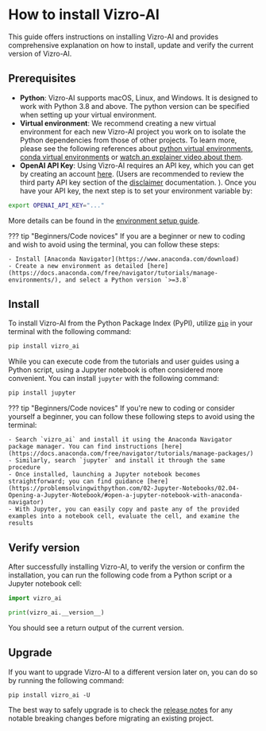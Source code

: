 # How to install Vizro-AI

This guide offers instructions on installing Vizro-AI and provides comprehensive explanation on how to install, update and verify the current version of Vizro-AI.

## Prerequisites

- **Python**: Vizro-AI supports macOS, Linux, and Windows. It is designed to work with Python 3.8 and above. The python
  version can be specified when setting up your virtual environment.
- **Virtual environment**: We recommend creating a new virtual environment for each new Vizro-AI project you work on to
  isolate the Python dependencies from those of other projects. To learn more, please see the following references about [python virtual environments](https://realpython.com/python-virtual-environments-a-primer/), [conda virtual environments](https://docs.conda.io/projects/conda/en/latest/user-guide/getting-started.html#starting-conda) or [watch an explainer video about them](https://youtu.be/YKfAwIItO7M).
- **OpenAI API Key**: Using Vizro-AI requires an API key, which you can get by creating an account [here](https://platform.openai.com/account/api-keys). (Users are recommended to review the third party API key section of the [disclaimer](../explanation/disclaimer.md) documentation.
). Once you have your API key, the next step is to set your environment variable by:
```bash
export OPENAI_API_KEY="..."
```


More details can be found in the [environment setup guide](../user-guides/api-setup.md).

??? tip "Beginners/Code novices"
    If you are a beginner or new to coding and wish to avoid using the terminal, you can follow these steps:

    - Install [Anaconda Navigator](https://www.anaconda.com/download)
    - Create a new environment as detailed [here](https://docs.anaconda.com/free/navigator/tutorials/manage-environments/), and select a Python version `>=3.8`

## Install

To install Vizro-AI from the Python Package Index (PyPI), utilize [`pip`](https://pip.pypa.io/en/stable/) in your terminal with the following command:

```bash
pip install vizro_ai
```

While you can execute code from the tutorials and user guides using a Python script, using a Jupyter notebook is often considered more convenient. You can install `jupyter` with the following command:

```bash
pip install jupyter
```

??? tip "Beginners/Code novices"
    If you're new to coding or consider yourself a beginner, you can follow these following steps to avoid using the terminal:

    - Search `vizro_ai` and install it using the Anaconda Navigator package manager. You can find instructions [here](https://docs.anaconda.com/free/navigator/tutorials/manage-packages/)
    - Similarly, search `jupyter` and install it through the same procedure
    - Once installed, launching a Jupyter notebook becomes straightforward; you can find guidance [here](https://problemsolvingwithpython.com/02-Jupyter-Notebooks/02.04-Opening-a-Jupyter-Notebook/#open-a-jupyter-notebook-with-anaconda-navigator)
    - With Jupyter, you can easily copy and paste any of the provided examples into a notebook cell, evaluate the cell, and examine the results

## Verify version

After successfully installing Vizro-AI, to verify the version or confirm the installation, you can run the following code from a Python script or a Jupyter notebook cell:

```py
import vizro_ai

print(vizro_ai.__version__)
```

You should see a return output of the current version.

## Upgrade

If you want to upgrade Vizro-AI to a different version later on, you can do so by running the following command:
```
pip install vizro_ai -U
```

The best way to safely upgrade is to check the [release notes]() for any notable breaking changes before migrating an
existing project.
